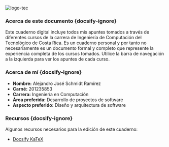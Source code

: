 ![logo-tec](https://plantnet.org/wp-content/uploads/2020/01/Firma_TEC.png)
### Acerca de este documento {docsify-ignore}
Este cuaderno digital incluye todos mis apuntes tomados a través de diferentes cursos de la carrera de Ingeniería de Computación del Tecnológico de Costa Rica. Es un cuaderno personal y por tanto no necesariamente es un documento formal y completo que represente la experiencia completa de los cursos tomados. Utilice la barra de navegación a la izquierda para ver los apuntes de cada curso.

### Acerca de mí {docsify-ignore}
* **Nombre:** Alejandro José Schmidt Ramírez
* **Carné:** 201235853
* **Carrera:** Ingeniería en Computación
* **Área preferida:** Desarrollo de proyectos de software
* **Aspecto preferido:** Diseño y arquitectura de software

### Recursos {docsify-ignore}
Algunos recursos necesarios para la edición de este cuaderno:
* [Docsify KaTeX](https://upupming.site/docsify-katex/docs/#/supported)